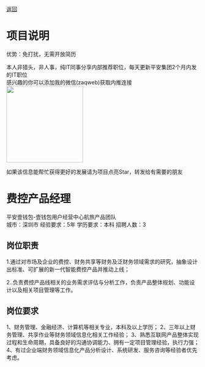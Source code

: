 [返回](../)

# 项目说明

优势：免打扰，无需开放简历

本人非猎头，非人事，纯IT同事分享内部推荐职位，每天更新平安集团2个月内发的IT职位  
感兴趣的你可以添加我的微信(zaqweb)获取内推连接  
<img src="https://github.com/zaqweb/PA-IT-JOBS/blob/master/WechatICode.jpeg"  height="200" width="200">

如果该信息能帮忙获得更好的发展请为项目点亮Star，转发给有需要的朋友

# 费控产品经理
平安壹钱包-壹钱包用户经营中心航旅产品团队  
城市：深圳市 经验要求：5年 学历要求：本科  招聘人数：3

## 岗位职责
1.通过对市场及企业的费控、财务共享等财务及泛财务领域需求的研究，抽象设计出标准、可扩展的新一代智能费控产品并推动上线；


2..负责费控产品线相关的业务需求评估与分析工作，负责产品整体规划、功能设计以及相关项目管理等工作。

## 岗位要求
1、财务管理、金融经济、计算机等相关专业，本科及以上学历；
2、三年以上财务管理、共享作业等财务领域信息化相关工作经验；
3、熟悉互联网产品整体实现过程和生命周期，具备良好的沟通协调能力、拥有一定项目管理经验，执行力强；
4、有过企业端财务领域信息化产品分析设计、系统研发、服务咨询等经验者优先考虑。




